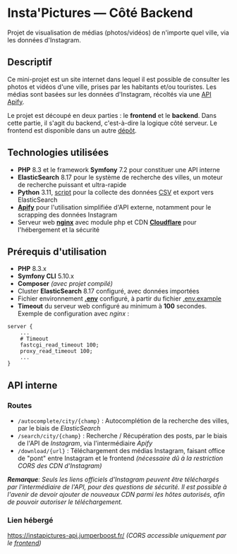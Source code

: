# Insta'Pictures — Côté Backend
Projet de visualisation de médias (photos/vidéos) de n'importe quel ville, via les données d'Instagram.

## Descriptif
Ce mini-projet est un site internet dans lequel il est possible de consulter les photos et vidéos d'une ville, prises par les habitants et/ou touristes.
Les médias sont basées sur les données d'Instagram, récoltés via une [API Apify](https://apify.com/apify/instagram-scraper).

Le projet est découpé en deux parties : le **frontend** et le **backend**.
Dans cette partie, il s'agit du backend, c'est-à-dire la logique côté serveur. Le frontend est disponible dans un autre [dépôt](https://github.com/JumperBoost/InstaPictures-Frontend/).

## Technologies utilisées
- **PHP** 8.3 et le framework **Symfony** 7.2 pour constituer une API interne
- **ElasticSearch** 8.17 pour le système de recherche des villes, un moteur de recherche puissant et ultra-rapide
- **Python** 3.11, [script](other/elasticsearch_import.py) pour la collecte des données [CSV](other/csv) et export vers ElasticSearch
- [**Apify**](https://apify.com/) pour l'utilisation simplifiée d'API externe, notamment pour le scrapping des données Instagram
- Serveur web [**nginx**](https://nginx.org/) avec module php et CDN [**Cloudflare**](https://www.cloudflare.com/) pour l'hébergement et la sécurité

## Prérequis d'utilisation
- **PHP** 8.3.x
- **Symfony CLI** 5.10.x
- **Composer** _(avec projet compilé)_
- Cluster **ElasticSearch** 8.17 configuré, avec données importées
- Fichier environnement [**.env**](.env) configuré, à partir du fichier [.env.example](.env.example)
- **Timeout** du serveur web configuré au minimum à **100** secondes. Exemple de configuration avec _nginx_ :
```nginx
server {
    ...
    # Timeout
    fastcgi_read_timeout 100;
    proxy_read_timeout 100;
    ...
}
```

## API interne
### Routes
- `/autocomplete/city/{champ}` : Autocomplétion de la recherche des villes, par le biais de _ElasticSearch_
- `/search/city/{champ}` : Recherche / Récupération des posts, par le biais de l'API de _Instagram_, via l'intermédiaire _Apify_
- `/download/{url}` : Téléchargement des médias Instagram, faisant office de "pont" entre Instagram et le frontend _(nécessaire dû à la restriction CORS des CDN d'Instagram)_

_**Remarque**: Seuls les liens officiels d'Instagram peuvent être téléchargés par l'intermédiaire de l'API, pour des questions de sécurité. Il est possible à l'avenir de devoir ajouter de nouveaux CDN parmi les hôtes autorisés, afin de pouvoir autoriser le téléchargement._

### Lien hébergé
https://instapictures-api.jumperboost.fr/ _(CORS accessible uniquement par le [frontend](https://instapictures.jumperboost.fr/))_
